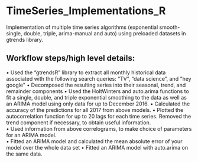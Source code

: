 # TimeSeries_Implementations_R
Implementation of multiple time series algorithms (exponential smooth-single, double, triple, arima-manual and auto) using preloaded datasets in gtrends library.

## Workflow steps/high level details:
•	Used the “gtrendsR” library to extract all monthly historical data associated with the following search queries: “TV”, “data science”, and "hey google"
•	Decomposed the resulting series into their seasonal, trend, and remainder components
•	Used the HoltWinters and auto.arima functions to fit a single, double, and triple exponential smoothing to the data as well as an ARIMA model using only data for up to December 2016. 
•	Calculated the accuracy of the predictions for all 2017 from above models.
•	Plotted the autocorrelation function for up to 20 lags for each time series. Removed the trend component if necessary, to obtain useful information.  
•	Used information from above correlograms, to make choice of parameters for an ARIMA model.  
•	Fitted an ARIMA model and calculated the mean absolute error of your model over the whole data set
•	Fitted an ARIMA model with auto.arima on the same data. 

